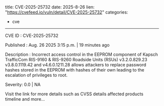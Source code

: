  
title: CVE-2025-25732
date: 2025-8-26
lien: "https://cvefeed.io/vuln/detail/CVE-2025-25732"
categories:
  - cve
---

CVE ID : CVE-2025-25732

Published :  Aug. 26
2025
3:15 p.m. | 19 minutes ago

Description : Incorrect access control in the EEPROM component of Kapsch TrafficCom RIS-9160 & RIS-9260 Roadside Units (RSUs) v3.2.0.829.23
v3.8.0.1119.42
and v4.6.0.1211.28 allows attackers to replace password hashes stored in the EEPROM with hashes of their own
leading to the escalation of privileges to root.

Severity: 0.0 | NA

Visit the link for more details
such as CVSS details
affected products
timeline
and more...
